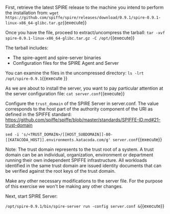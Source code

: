 First, retrieve the latest SPIRE release to the machine you intend to perform the installation from:
 `wget https://github.com/spiffe/spire/releases/download/0.9.1/spire-0.9.1-linux-x86_64-glibc.tar.gz`{{execute}}

Once you have the file, proceed to extract/uncompress the tarball:
`tar -xvf spire-0.9.1-linux-x86_64-glibc.tar.gz -C /opt/`{{execute}}

The tarball includes: 
* The spire-agent and spire-server binaries
* Configuration files for the SPIRE Agent and Server

You can examine the files in the uncompressed directory:
`ls -lrt /opt/spire-0.9.1`{{execute }}

As we are about to install the server, you want to pay particular attention at the server configuration file:
`cat server.conf`{{execute}}

Configure the `trust_domain` of the SPIRE Server in server.conf. The value corresponds to the host part of the authority component of the URI as defined in the SPIFFE standard: https://github.com/spiffe/spiffe/blob/master/standards/SPIFFE-ID.md#21-trust-domain

`sed -i 's/<TRUST_DOMAIN>/[[HOST_SUBDOMAIN]]-80-[[KATACODA_HOST]].environments.katacoda.com/g' server.conf`{{execute}}

Note: The trust domain represents to the trust root of a system. A trust domain can be an individual, organization, environment or department running their own independent SPIFFE infrastructure. All workloads identified in the same trust domain are issued identity documents that can be verified against the root keys of the trust domain.

Make any other necessary modifications to the server file. For the purpose of this exercise we won't be making any other changes.

Next, start SPIRE Server:

`/opt/spire-0.9.1/bin/spire-server run -config server.conf &`{{execute}}
